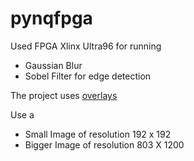 # pynqfpga

Used FPGA Xlinx Ultra96 for running
  - Gaussian Blur
  - Sobel Filter for edge detection
  
  
The project uses [overlays](https://pynq.readthedocs.io/en/v2.1/pynq_overlays.html)

Use a 
  - Small Image of resolution 192 x 192
  - Bigger Image of resolution 803 X 1200
 
